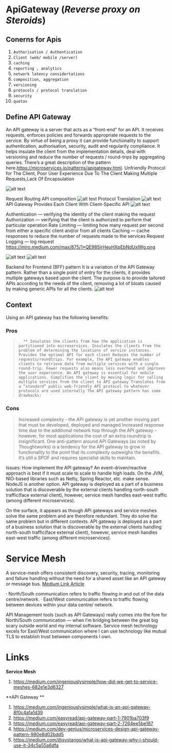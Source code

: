# ApiGateway (*Reverse proxy on Steroids*)

## Conerns for Apis	
1. `Authorisation / Authentication`
2. `Client (web/ mobile /server)`
3. `caching`
4. `reporting , analytics`
5. `network latency considertations`
6. `composition, aggregation`
7. `versioning`
8. `protocols / protocol translation`
9. `security`
10. `quotas`
	


## Define API Gateway
An API gateway is a server that acts as a “front-end” for an API. It receives requests, enforces policies and forwards appropriate requests to the service. By virtue of being a proxy it can provide functionality to support authentication, authorisation, security, audit and regularity compliance. It helps insulate the client from the implementation details, deal with versioning and reduce the number of requests / round-trips by aggregating queries. There’s a great description of the pattern here.https://microservices.io/patterns/apigateway.html. Unfriendly Protocol for The Client, Poor User Experience Due To The Client Making Multiple Requests,Lack Of Encapsulation

![alt text](https://medium.com/easyread/api-gateway-part-1-7901ba703f9  "logo1")

Request Routing
API composition
![alt text](https://miro.medium.com/max/875/1*xco_AbzG10GLrSSqDSqSFg.png "logo1")
Protocol Translation
![alt text](https://miro.medium.com/max/875/1*0c6TvkhLnSMzdNFtodxZWw.png "logo1")
API Gateway Provides Each Client With Client-Specific API
![alt text](https://miro.medium.com/max/875/1*TN5gJ0U8ISZDFiP0TQBgZA.png "logo1")


Authentication — verifying the identity of the client making the request
Authorization — verifying that the client is authorized to perform that particular operation
Rate Limiting — limiting how many request per second from either a specific client and/or from all clients
Caching — cache responses to reduce the number of requests made to the services
Request Logging — log request
https://miro.medium.com/max/875/1*QE985irHeuHXpEbNdUxIWg.png


![alt text](https://microservices.io/i/apigateway.jpg  "logo1")
 ![alt text](https://microservices.io/i/bffe.png  "logo1")
 
 Backend for Frontend (BFF) pattern
It is a variation of the API Gateway pattern. Rather than a single point of entry for the clients, it provides multiple gateways based upon the client. The purpose is to provide tailored APIs according to the needs of the client, removing a lot of bloats caused by making generic APIs for all the clients.
 ![alt text](https://microservices.io/i/bffe.png  "logo1")
 
 
 ## Context
 Using an API gateway has the following benefits:
### Pros
>` 
** Insulates the clients from how the application is partitioned into microservices.
Insulates the clients from the problem of determining the locations of service instances.
Provides the optimal API for each client
Reduces the number of requests/roundtrips. For example, the API gateway enables clients to retrieve data from multiple services with a single round-trip. Fewer requests also means less overhead and improves the user experience. An API gateway is essential for mobile applications.
Simplifies the client by moving logic for calling multiple services from the client to API gateway
Translates from a “standard” public web-friendly API protocol to whatever protocols are used internally
The API gateway pattern has some drawbacks:`
### Cons
>Increased complexity - the API gateway is yet another moving part that must be developed, deployed and managed
Increased response time due to the additional network hop through the API gateway - however, for most applications the cost of an extra roundtrip is insignificant.
One anti-pattern around API Gateways (as noted by Thoughtworks) is a tendency for the API gateway to grow in functionality to the point that its complexity outweighs the benefits. It’s still a SPOF and requires specialist skills to maintain.

Issues:
How implement the API gateway? An event-driven/reactive approach is best if it must scale to scale to handle high loads. On the JVM, NIO-based libraries such as Netty, Spring Reactor, etc. make sense. NodeJS is another option.
API gateway is deployed as a part of a business solution that is discoverable by the external clients handling north-south traffic(face external client), however, service mesh handles east-west traffic (among different microservices).






On the surface, it appears as though API gateways and service meshes solve the same problem and are therefore redundant. They do solve the same problem but in different contexts. API gateway is deployed as a part of a business solution that is discoverable by the external clients handling north-south traffic(face external client), however, service mesh handles east-west traffic (among different microservices).







# Service Mesh
A service-mesh offers consistent discovery, security, tracing, monitoring and failure handling without the need for a shared asset like an API gateway or message bus.
[Medium Link Article](https://medium.com/ingeniouslysimple/how-did-we-get-to-service-meshes-682e1e3d6327 "https://medium.com/ingeniouslysimple/how-did-we-get-to-service-meshes-682e1e3d6327")


· North/South communication refers to traffic flowing in and out of the data centre/network.
· East/West communication refers to traffic flowing between devices within your data centre/ network.


API Management tools (such as API Gateways) really comes into the fore for North/South communication — when I’m bridging between the great big scary outside world and my internal software.
Service mesh technology excels for East/West communication where I can use technology like mutual TLS to establish trust between components I own.


# Links
**Service Mesh**
1. https://medium.com/ingeniouslysimple/how-did-we-get-to-service-meshes-682e1e3d6327

**API Gateway **
1. https://medium.com/ingeniouslysimple/what-is-an-api-gateway-8f0c4a1a1d39
2. https://medium.com/easyread/api-gateway-part-1-7901ba703f9 
3. https://medium.com/easyread/api-gateway-part-2-7264ee5be187
4. https://medium.com/dev-genius/microservices-design-api-gateway-pattern-980e8d02bdd5 
5. https://medium.com/@systango/what-is-api-gateway-why-i-should-use-it-34c5a55a6dfa
